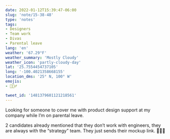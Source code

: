 ```yaml
---
date: 2022-01-12T15:39:47-06:00
slug: 'note/15-38-48'
type: 'notes'
tags:
- Designers
- Team work
- Divas
- Parental leave
lang: 'en'
weather: '67.29°F'
weather_summary: 'Mostly Cloudy'
weather_icon: 'partly-cloudy-day'
lat: '25.7554454737105'
long: '-100.4021358668155'
location_dms: '25° N, 100° W'
emojis:
- 🤦🏻‍♂️

tweet_id: '1481379601121218561'
---
```

Looking for someone to cover me with product design support at my company while I’m on parental leave. 

2 candidates already mentioned that they don’t work with engineers, they are always with the “strategy” team. They just sends their mockup link. 🤦🏻‍♂️